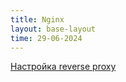 ```yaml
---
title: Nginx
layout: base-layout
time: 29-06-2024
---
```


[Настройка reverse proxy](/wiki/docs/nginx/reverse-proxy)